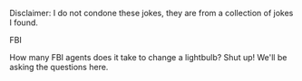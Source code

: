 Disclaimer: I do not condone these jokes, they are from a collection of jokes I found.

FBI

How many FBI agents does it take to change a lightbulb?
Shut up! We'll be asking the questions here.

